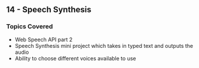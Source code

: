 ## 14 - Speech Synthesis

### Topics Covered

- Web Speech API part 2
- Speech Synthesis mini project which takes in typed text and outputs the audio
- Ability to choose different voices available to use

